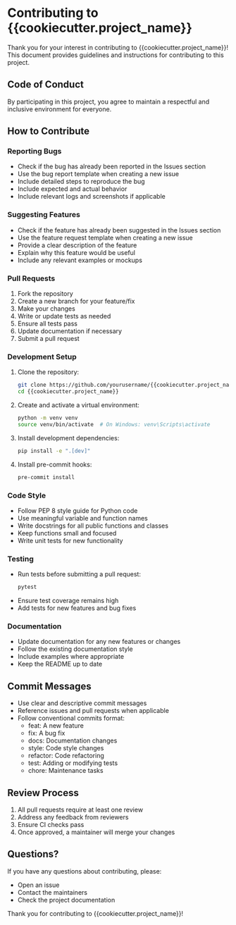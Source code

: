 # Contributing to {{cookiecutter.project_name}}

Thank you for your interest in contributing to {{cookiecutter.project_name}}! This document provides guidelines and instructions for contributing to this project.

## Code of Conduct

By participating in this project, you agree to maintain a respectful and inclusive environment for everyone.

## How to Contribute

### Reporting Bugs

- Check if the bug has already been reported in the Issues section
- Use the bug report template when creating a new issue
- Include detailed steps to reproduce the bug
- Include expected and actual behavior
- Include relevant logs and screenshots if applicable

### Suggesting Features

- Check if the feature has already been suggested in the Issues section
- Use the feature request template when creating a new issue
- Provide a clear description of the feature
- Explain why this feature would be useful
- Include any relevant examples or mockups

### Pull Requests

1. Fork the repository
2. Create a new branch for your feature/fix
3. Make your changes
4. Write or update tests as needed
5. Ensure all tests pass
6. Update documentation if necessary
7. Submit a pull request

### Development Setup

1. Clone the repository:
   ```bash
   git clone https://github.com/yourusername/{{cookiecutter.project_name}}.git
   cd {{cookiecutter.project_name}}
   ```

2. Create and activate a virtual environment:
   ```bash
   python -m venv venv
   source venv/bin/activate  # On Windows: venv\Scripts\activate
   ```

3. Install development dependencies:
   ```bash
   pip install -e ".[dev]"
   ```

4. Install pre-commit hooks:
   ```bash
   pre-commit install
   ```

### Code Style

- Follow PEP 8 style guide for Python code
- Use meaningful variable and function names
- Write docstrings for all public functions and classes
- Keep functions small and focused
- Write unit tests for new functionality

### Testing

- Run tests before submitting a pull request:
  ```bash
  pytest
  ```
- Ensure test coverage remains high
- Add tests for new features and bug fixes

### Documentation

- Update documentation for any new features or changes
- Follow the existing documentation style
- Include examples where appropriate
- Keep the README up to date

## Commit Messages

- Use clear and descriptive commit messages
- Reference issues and pull requests when applicable
- Follow conventional commits format:
  - feat: A new feature
  - fix: A bug fix
  - docs: Documentation changes
  - style: Code style changes
  - refactor: Code refactoring
  - test: Adding or modifying tests
  - chore: Maintenance tasks

## Review Process

1. All pull requests require at least one review
2. Address any feedback from reviewers
3. Ensure CI checks pass
4. Once approved, a maintainer will merge your changes

## Questions?

If you have any questions about contributing, please:
- Open an issue
- Contact the maintainers
- Check the project documentation

Thank you for contributing to {{cookiecutter.project_name}}!
